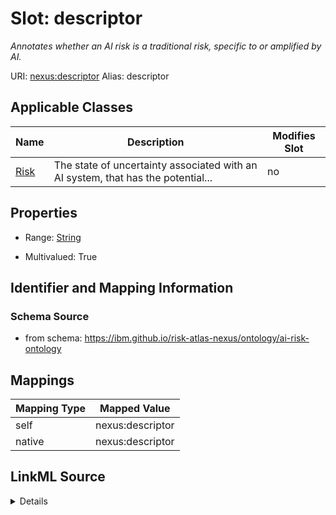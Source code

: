 

# Slot: descriptor


_Annotates whether an AI risk is a traditional risk, specific to or amplified by AI._





URI: [nexus:descriptor](https://ibm.github.io/risk-atlas-nexus/ontology/descriptor)
Alias: descriptor

<!-- no inheritance hierarchy -->





## Applicable Classes

| Name | Description | Modifies Slot |
| --- | --- | --- |
| [Risk](Risk.md) | The state of uncertainty associated with an AI system, that has the potential... |  no  |







## Properties

* Range: [String](String.md)

* Multivalued: True





## Identifier and Mapping Information







### Schema Source


* from schema: https://ibm.github.io/risk-atlas-nexus/ontology/ai-risk-ontology




## Mappings

| Mapping Type | Mapped Value |
| ---  | ---  |
| self | nexus:descriptor |
| native | nexus:descriptor |




## LinkML Source

<details>
```yaml
name: descriptor
description: Annotates whether an AI risk is a traditional risk, specific to or amplified
  by AI.
from_schema: https://ibm.github.io/risk-atlas-nexus/ontology/ai-risk-ontology
rank: 1000
alias: descriptor
owner: Risk
domain_of:
- Risk
range: string
multivalued: true

```
</details>
